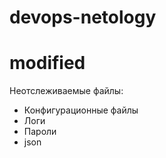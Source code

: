 # devops-netology
# modified
Неотслеживаемые файлы:
- Конфигурационные файлы
- Логи
- Пароли
- json
